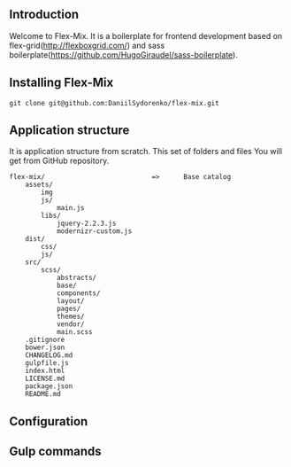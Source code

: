 ## Introduction
Welcome to Flex-Mix. 
It is a boilerplate for frontend development based on flex-grid(http://flexboxgrid.com/) and sass boilerplate(https://github.com/HugoGiraudel/sass-boilerplate).



## Installing Flex-Mix
```
git clone git@github.com:DaniilSydorenko/flex-mix.git
```

## Application structure
It is application structure from scratch. This set of folders and files You will get from GitHub repository.
```
flex-mix/                           =>      Base catalog              
    assets/
        img
        js/
            main.js
        libs/
            jquery-2.2.3.js
            modernizr-custom.js
    dist/
        css/
        js/
    src/
        scss/
            abstracts/
            base/
            components/
            layout/
            pages/
            themes/
            vendor/
            main.scss
    .gitignore
    bower.json
    CHANGELOG.md
    gulpfile.js
    index.html
    LICENSE.md
    package.json
    README.md
```

## Configuration

## Gulp commands


